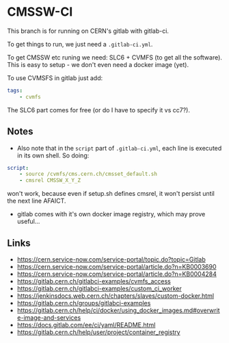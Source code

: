 # CMSSW-CI

This branch is for running on CERN's gitlab with gitlab-ci.

To get things to run, we just need a `.gitlab-ci.yml`.

To get CMSSW etc runing we need: SLC6 + CVMFS (to get all the software). This is easy to setup - we don't even need a docker image (yet).

To use CVMSFS in gitlab just add:

```yaml
tags:
    - cvmfs
```

The SLC6 part comes for free (or do I have to specify it vs cc7?).

## Notes

- Also note that in the `script` part of `.gitlab-ci.yml`, each line is executed in its own shell. So doing:

```yaml
script:
    - source /cvmfs/cms.cern.ch/cmsset_default.sh
    - cmsrel CMSSW_X_Y_Z
```

won't work, because even if setup.sh defines cmsrel, it won't persist until the next line AFAICT.


- gitlab comes with it's own docker image registry, which may prove useful...


## Links

- https://cern.service-now.com/service-portal/topic.do?topic=Gitlab
- https://cern.service-now.com/service-portal/article.do?n=KB0003690
- https://cern.service-now.com/service-portal/article.do?n=KB0004284
- https://gitlab.cern.ch/gitlabci-examples/cvmfs_access
- https://gitlab.cern.ch/gitlabci-examples/custom_ci_worker
- https://jenkinsdocs.web.cern.ch/chapters/slaves/custom-docker.html
- https://gitlab.cern.ch/groups/gitlabci-examples
- https://gitlab.cern.ch/help/ci/docker/using_docker_images.md#overwrite-image-and-services
- https://docs.gitlab.com/ee/ci/yaml/README.html
- https://gitlab.cern.ch/help/user/project/container_registry